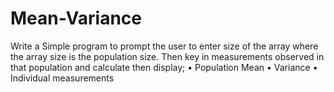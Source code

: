# Mean-Variance
Write a Simple program to prompt the user to enter size of the array where the    array size is the population size. Then key in measurements observed in that       population and calculate then display;
	•	Population Mean
	•	Variance
	•	Individual measurements
    
